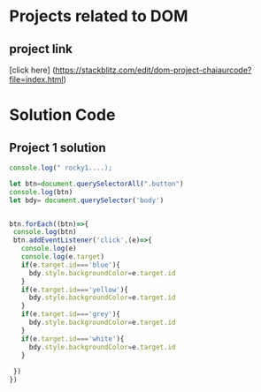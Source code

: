 # Projects related to DOM

## project link
 
 [click here] (https://stackblitz.com/edit/dom-project-chaiaurcode?file=index.html)

 # Solution Code

 ## Project 1 solution

 ```javascript
console.log(" rocky1....);

let btn=document.querySelectorAll(".button")
console.log(btn)
let bdy= document.querySelector('body')


btn.forEach((btn)=>{
  console.log(btn)
  btn.addEventListener('click',(e)=>{
    console.log(e)
    console.log(e.target)
    if(e.target.id==='blue'){
      bdy.style.backgroundColor=e.target.id
    }
    if(e.target.id==='yellow'){
      bdy.style.backgroundColor=e.target.id
    }
    if(e.target.id==='grey'){
      bdy.style.backgroundColor=e.target.id
    }
    if(e.target.id==='white'){
      bdy.style.backgroundColor=e.target.id
    }
    
  })
})


 ```